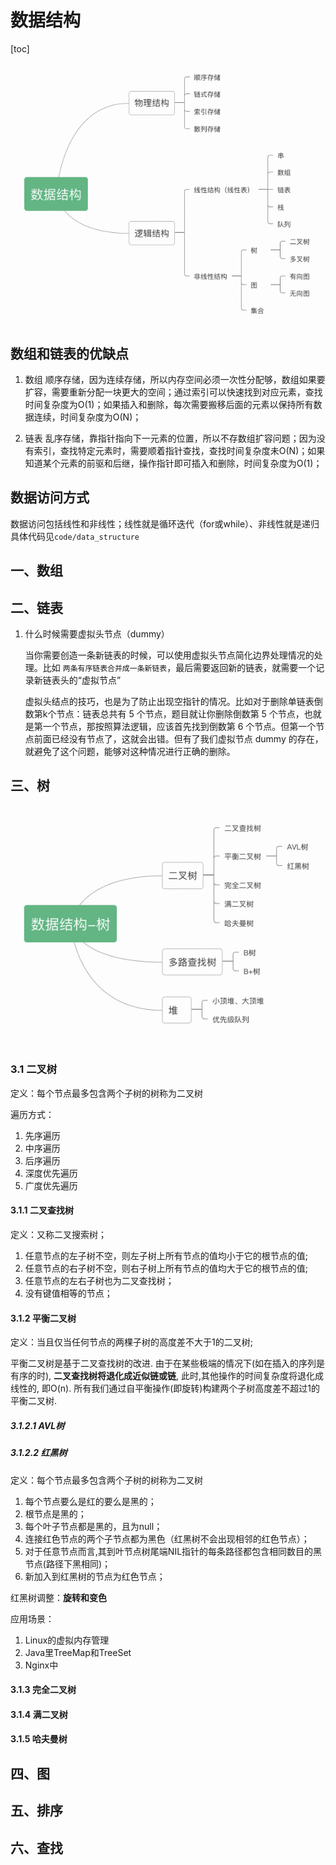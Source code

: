 # 数据结构

[toc]

![数据结构](/pic/%E6%95%B0%E6%8D%AE%E7%BB%93%E6%9E%84.jpg)

## 数组和链表的优缺点

1. 数组
顺序存储，因为连续存储，所以内存空间必须一次性分配够，数组如果要扩容，需要重新分配一块更大的空间；通过索引可以快速找到对应元素，查找时间复杂度为O(1)；如果插入和删除，每次需要搬移后面的元素以保持所有数据连续，时间复杂度为O(N)；

2. 链表
乱序存储，靠指针指向下一元素的位置，所以不存数组扩容问题；因为没有索引，查找特定元素时，需要顺着指针查找，查找时间复杂度未O(N)；如果知道某个元素的前驱和后继，操作指针即可插入和删除，时间复杂度为O(1)；

## 数据访问方式

数据访问包括线性和非线性；线性就是循环迭代（for或while）、非线性就是递归
具体代码见`code/data_structure`

## 一、数组

## 二、链表

1. 什么时候需要虚拟头节点（dummy）

    当你需要创造一条新链表的时候，可以使用虚拟头节点简化边界处理情况的处理。比如
    `两条有序链表合并成一条新链表`，最后需要返回新的链表，就需要一个记录新链表头的“虚拟节点”

    虚拟头结点的技巧，也是为了防止出现空指针的情况。比如对于删除单链表倒数第k个节点：链表总共有 5 个节点，题目就让你删除倒数第 5 个节点，也就是第一个节点，那按照算法逻辑，应该首先找到倒数第 6 个节点。但第一个节点前面已经没有节点了，这就会出错。但有了我们虚拟节点 dummy 的存在，就避免了这个问题，能够对这种情况进行正确的删除。

## 三、树

![数据结构-树](/pic/数据结构-树.jpg)

### 3.1 二叉树

定义：每个节点最多包含两个子树的树称为二叉树

遍历方式：

1. 先序遍历
2. 中序遍历
3. 后序遍历
4. 深度优先遍历
5. 广度优先遍历

#### 3.1.1 二叉查找树

定义：又称二叉搜索树；

1. 任意节点的左子树不空，则左子树上所有节点的值均小于它的根节点的值;
2. 任意节点的右子树不空，则右子树上所有节点的值均大于它的根节点的值;
3. 任意节点的左右子树也为二叉查找树；
4. 没有键值相等的节点；

#### 3.1.2 平衡二叉树

定义：当且仅当任何节点的两棵子树的高度差不大于1的二叉树;

平衡二叉树是基于二叉查找树的改进. 由于在某些极端的情况下(如在插入的序列是有序的时), **二叉查找树将退化成近似链或链**, 此时,其他操作的时间复杂度将退化成线性的, 即O(n). 所有我们通过自平衡操作(即旋转)构建两个子树高度差不超过1的平衡二叉树.

##### 3.1.2.1 AVL树

##### 3.1.2.2 红黑树

定义：每个节点最多包含两个子树的树称为二叉树

1. 每个节点要么是红的要么是黑的；
2. 根节点是黑的；
3. 每个叶子节点都是黑的，且为null；
4. 连接红色节点的两个子节点都为黑色（红黑树不会出现相邻的红色节点）；
5. 对于任意节点而言,其到叶节点树尾端NIL指针的每条路径都包含相同数目的黑节点(路径下黑相同)；
6. 新加入到红黑树的节点为红色节点；

红黑树调整：**旋转和变色**

应用场景：

1. Linux的虚拟内存管理
2. Java里TreeMap和TreeSet
3. Nginx中

#### 3.1.3 完全二叉树

#### 3.1.4 满二叉树

#### 3.1.5 哈夫曼树


## 四、图

## 五、排序

## 六、查找

